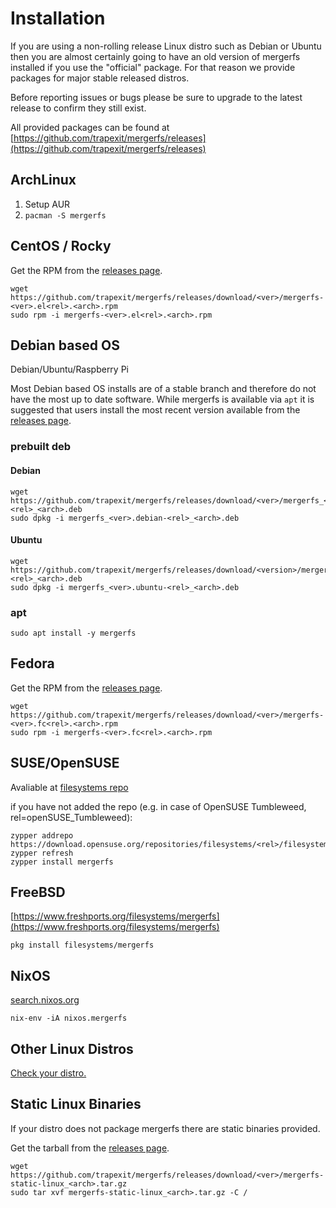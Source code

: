 # Installation

If you are using a non-rolling release Linux distro such as Debian or
Ubuntu then you are almost certainly going to have an old version of
mergerfs installed if you use the "official" package. For that reason
we provide packages for major stable released distros.

Before reporting issues or bugs please be sure to upgrade to the
latest release to confirm they still exist.

All provided packages can be found at [https://github.com/trapexit/mergerfs/releases](https://github.com/trapexit/mergerfs/releases)

## ArchLinux

1. Setup AUR
2. `pacman -S mergerfs`

## CentOS / Rocky

Get the RPM from the [releases page](https://github.com/trapexit/mergerfs/releases).

```
wget https://github.com/trapexit/mergerfs/releases/download/<ver>/mergerfs-<ver>.el<rel>.<arch>.rpm
sudo rpm -i mergerfs-<ver>.el<rel>.<arch>.rpm
```

## Debian based OS

Debian/Ubuntu/Raspberry Pi

Most Debian based OS installs are of a stable branch and therefore do not have
the most up to date software. While mergerfs is available via `apt` it
is suggested that users install the most recent version available from
the [releases page](https://github.com/trapexit/mergerfs/releases).

### prebuilt deb

#### Debian

```
wget https://github.com/trapexit/mergerfs/releases/download/<ver>/mergerfs_<ver>.debian-<rel>_<arch>.deb
sudo dpkg -i mergerfs_<ver>.debian-<rel>_<arch>.deb
```

#### Ubuntu

```
wget https://github.com/trapexit/mergerfs/releases/download/<version>/mergerfs_<ver>.ubuntu-<rel>_<arch>.deb
sudo dpkg -i mergerfs_<ver>.ubuntu-<rel>_<arch>.deb
```

### apt

```
sudo apt install -y mergerfs
```

## Fedora

Get the RPM from the [releases page](https://github.com/trapexit/mergerfs/releases).

```
wget https://github.com/trapexit/mergerfs/releases/download/<ver>/mergerfs-<ver>.fc<rel>.<arch>.rpm
sudo rpm -i mergerfs-<ver>.fc<rel>.<arch>.rpm
```

## SUSE/OpenSUSE

Avaliable at [filesystems repo](https://build.opensuse.org/package/show/filesystems/mergerfs)

if you have not added the repo (e.g. in case of OpenSUSE Tumbleweed, rel=openSUSE_Tumbleweed): 

```
zypper addrepo https://download.opensuse.org/repositories/filesystems/<rel>/filesystems.repo
zypper refresh
zypper install mergerfs
```

## FreeBSD

[https://www.freshports.org/filesystems/mergerfs](https://www.freshports.org/filesystems/mergerfs)

```
pkg install filesystems/mergerfs
```

## NixOS

[search.nixos.org](https://search.nixos.org/packages?channel=unstable&show=mergerfs&from=0&size=50&sort=relevance&type=packages&query=mergerfs)

```
nix-env -iA nixos.mergerfs
```

## Other Linux Distros

[Check your distro.](../related_projects.md#distributions-including-mergerfs)

## Static Linux Binaries

If your distro does not package mergerfs there are static binaries
provided.

Get the tarball from the [releases page](https://github.com/trapexit/mergerfs/releases).

```
wget https://github.com/trapexit/mergerfs/releases/download/<ver>/mergerfs-static-linux_<arch>.tar.gz
sudo tar xvf mergerfs-static-linux_<arch>.tar.gz -C /
```
